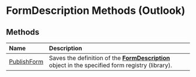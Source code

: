 
# FormDescription Methods (Outlook)

## Methods



|**Name**|**Description**|
|:-----|:-----|
|[PublishForm](2040736a-4be0-90c4-0dfc-20c6ee4eb305.md)|Saves the definition of the  **[FormDescription](c88f92c4-4cac-84b3-6118-1150d42d7cff.md)** object in the specified form registry (library).|
